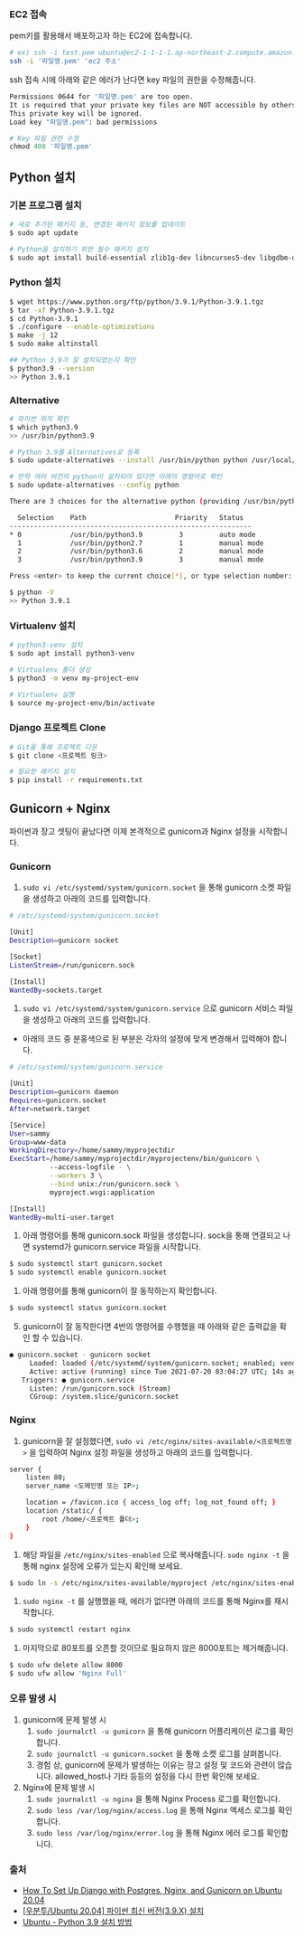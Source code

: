 

### EC2 접속

pem키를 활용해서 배포하고자 하는 EC2에 접속합니다.

```bash
# ex) ssh -i test.pem ubuntu@ec2-1-1-1-1.ap-northeast-2.compute.amazon.com
ssh -i '파일명.pem' 'ec2 주소'
```

ssh 접속 시에 아래와 같은 에러가 난다면 key 파일의 권한을 수정해줍니다.

```bash
Permissions 0644 for '파일명.pem' are too open.
It is required that your private key files are NOT accessible by others.
This private key will be ignored.
Load key "파일명.pem": bad permissions
```

```python
# Key 파일 권한 수정 
chmod 400 '파일명.pem'
```

## Python 설치

### 기본 프로그램 설치

```bash
# 새로 추가된 패키지 등, 변경된 패키지 정보를 업데이트
$ sudo apt update

# Python을 설치하기 위한 필수 패키지 설치 
$ sudo apt install build-essential zlib1g-dev libncurses5-dev libgdbm-dev libnss3-dev libssl-dev libreadline-dev libffi-dev libsqlite3-dev wget libbz2-dev
```

### Python 설치

```bash
$ wget https://www.python.org/ftp/python/3.9.1/Python-3.9.1.tgz
$ tar -xf Python-3.9.1.tgz
$ cd Python-3.9.1
$ ./configure --enable-optimizations
$ make -j 12 
$ sudo make altinstall 

## Python 3.9가 잘 설치되었는지 확인 
$ python3.9 --version
>> Python 3.9.1
```

### Alternative

```bash
# 파이썬 위치 확인 
$ which python3.9
>> /usr/bin/python3.9

# Python 3.9를 Alternatives로 등록 
$ sudo update-alternatives --install /usr/bin/python python /usr/local/bin/python3.9 1 

# 만약 여러 버전의 python이 설치되어 있다면 아래의 명령어로 확인
$ sudo update-alternatives --config python

There are 3 choices for the alternative python (providing /usr/bin/python).

  Selection    Path                      Priority   Status
------------------------------------------------------------
* 0            /usr/bin/python3.9         3         auto mode
  1            /usr/bin/python2.7         1         manual mode
  2            /usr/bin/python3.6         2         manual mode
  3            /usr/bin/python3.9         3         manual mode

Press <enter> to keep the current choice[*], or type selection number: 3

$ python -V
>> Python 3.9.1
```

### Virtualenv 설치

```bash
# python3-venv 설치 
$ sudo apt install python3-venv

# Virtualenv 폴더 생성 
$ python3 -m venv my-project-env

# Virtualenv 실행 
$ source my-project-env/bin/activate
```

### Django 프로젝트 Clone

```bash
# Git을 통해 프로젝트 다운
$ git clone <프로젝트 링크>

# 필요한 패키지 설치
$ pip install -r requirements.txt
```

## Gunicorn + Nginx

파이썬과 장고 셋팅이 끝났다면 이제 본격적으로 gunicorn과 Nginx 설정을 시작합니다.

### Gunicorn

1. `sudo vi /etc/systemd/system/gunicorn.socket` 을 통해 gunicorn 소켓 파일을 생성하고 아래의 코드를 입력합니다.

```bash
# /etc/systemd/system/gunicorn.socket

[Unit]
Description=gunicorn socket

[Socket]
ListenStream=/run/gunicorn.sock

[Install]
WantedBy=sockets.target
```

1. `sudo vi /etc/systemd/system/gunicorn.service` 으로 gunicorn 서비스 파일을 생성하고 아래의 코드를 입력합니다.
- 아래의 코드 중 분홍색으로 된 부분은 각자의 설정에 맞게 변경해서 입력해야 합니다.

```bash
# /etc/systemd/system/gunicorn.service

[Unit]
Description=gunicorn daemon
Requires=gunicorn.socket
After=network.target

[Service]
User=sammy
Group=www-data
WorkingDirectory=/home/sammy/myprojectdir
ExecStart=/home/sammy/myprojectdir/myprojectenv/bin/gunicorn \
          --access-logfile - \
          --workers 3 \
          --bind unix:/run/gunicorn.sock \
          myproject.wsgi:application

[Install]
WantedBy=multi-user.target
```

1. 아래 명령어를 통해 gunicorn.sock 파일을 생성합니다. sock을 통해 연결되고 나면 systemd가 gunicorn.service 파일을 시작합니다.

```bash
$ sudo systemctl start gunicorn.socket
$ sudo systemctl enable gunicorn.socket
```

1. 아래 명령어를 통해 gunicorn이 잘 동작하는지 확인합니다. 

```bash
$ sudo systemctl status gunicorn.socket
```

5. gunicorn이 잘 동작한다면 4번의 명령어를 수행했을 때 아래와 같은 출력값을 확인 할 수 있습니다. 

```bash
● gunicorn.socket - gunicorn socket
     Loaded: loaded (/etc/systemd/system/gunicorn.socket; enabled; vendor prese>
     Active: active (running) since Tue 2021-07-20 03:04:27 UTC; 14s ago>
   Triggers: ● gunicorn.service
     Listen: /run/gunicorn.sock (Stream)
     CGroup: /system.slice/gunicorn.socket
```

### Nginx

1. gunicorn을 잘 설정했다면, `sudo vi /etc/nginx/sites-available/<프로젝트명>` 을 입력하여 Nginx 설정 파일을 생성하고 아래의 코드를 입력합니다.

```bash
server {
    listen 80;
    server_name <도메인명 또는 IP>;

    location = /favicon.ico { access_log off; log_not_found off; }
    location /static/ {
        root /home/<프로젝트 폴더>;
    }
}
```

1. 해당 파일을 `/etc/nginx/sites-enabled` 으로 복사해줍니다. `sudo nginx -t` 을 통해 nginx 설정에 오류가 있는지 확인해 보세요.

```bash
$ sudo ln -s /etc/nginx/sites-available/myproject /etc/nginx/sites-enabled
```

1. `sudo nginx -t` 를 실행했을 때, 에러가 없다면 아래의 코드를 통해 Nginx를 재시작합니다.

```bash
$ sudo systemctl restart nginx
```

1. 마지막으로 80포트를 오픈할 것이므로 필요하지 않은 8000포트는 제거해줍니다. 

```bash
$ sudo ufw delete allow 8000
$ sudo ufw allow 'Nginx Full'
```

### 오류 발생 시

1. gunicorn에 문제 발생 시 
    1. `sudo journalctl -u gunicorn` 을 통해 gunicorn 어플리케이션 로그를 확인합니다.
    2. `sudo journalctl -u gunicorn.socket` 을 통해 소켓 로그를 살펴봅니다. 
    3. 경험 상, gunicorn에 문제가 발생하는 이유는 장고 설정 및 코드와 관련이 많습니다. allowed_host나 기타 등등의 설정을 다시 한번 확인해 보세요.
2. Nginx에 문제 발생 시 
    1. `sudo journalctl -u nginx` 을 통해 Nginx Process 로그를 확인합니다.
    2. `sudo less /var/log/nginx/access.log` 을 통해 Nginx 엑세스 로그를 확인합니다.
    3. `sudo less /var/log/nginx/error.log` 을 통해 Nginx 에러 로그를 확인합니다. 

### 출처

- [How To Set Up Django with Postgres, Nginx, and Gunicorn on Ubuntu 20.04](https://www.digitalocean.com/community/tutorials/how-to-set-up-django-with-postgres-nginx-and-gunicorn-on-ubuntu-20-04)
- [[우분투/Ubuntu 20.04] 파이썬 최신 버전(3.9.X) 설치](https://ieworld.tistory.com/9)
- [Ubuntu - Python 3.9 설치 방법](https://codechacha.com/ko/ubuntu-install-python39/)